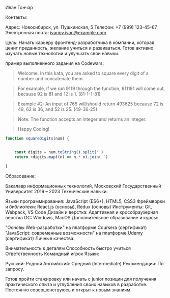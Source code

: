 Иван Гончар

Контакты:

Адрес: Новосибирск, ул. Пушкинская, 5
Телефон: +7 (999) 123-45-67
Электронная почта: ivanov.ivan@example.com

Цель: Начать карьеру фронтенд-разработчика в компании, которая ценит преданность, желание учиться и развиваться. Готов активно изучать новые технологии и улучшать свои навыки.


пример выполненного задания на Codewars:
> Welcome. In this kata, you are asked to square every digit of a number and concatenate them.

> For example, if we run 9119 through the function, 811181 will come out, because 92 is 81 and 12 is 1. (81-1-1-81)

> Example #2: An input of 765 will/should return 493625 because 72 is 49, 62 is 36, and 52 is 25. (49-36-25)

> Note: The function accepts an integer and returns an integer.

> Happy Coding!

```javascript
function squareDigits(num) {


    const digits = num.toString().split('')
    return +digits.map((n) => n * n).join(``)

}
```


Образование:

Бакалавр информационных технологий, Московский Государственный Университет
2019 – 2023
Технические навыки:

Языки программирования: JavaScript (ES6+), HTML5, CSS3
Фреймворки и библиотеки: React.js (основы), Redux (основы)
Инструменты: Git, Webpack, VS Code
Дизайн и верстка: Адаптивная и кроссбраузерная верстка
ОС: Windows, MacOS
Дополнительное образование и курсы:

"Основы Web-разработки" на платформе Coursera (сертификат)
"JavaScript: современные возможности" на платформе Udemy (сертификат)
Личные качества:

Внимательность к деталям
Способность быстро учиться
Ответственность
Командный игрок
Языки:

Русский: Родной
Английский: Средний (Intermediate)
Рекомендации: По запросу.

Готов пройти стажировку или начать с junior позиции для получения практического опыта и углубления своих навыков в разработке. Постоянно совершенствуюсь и открыт к новым знаниям.